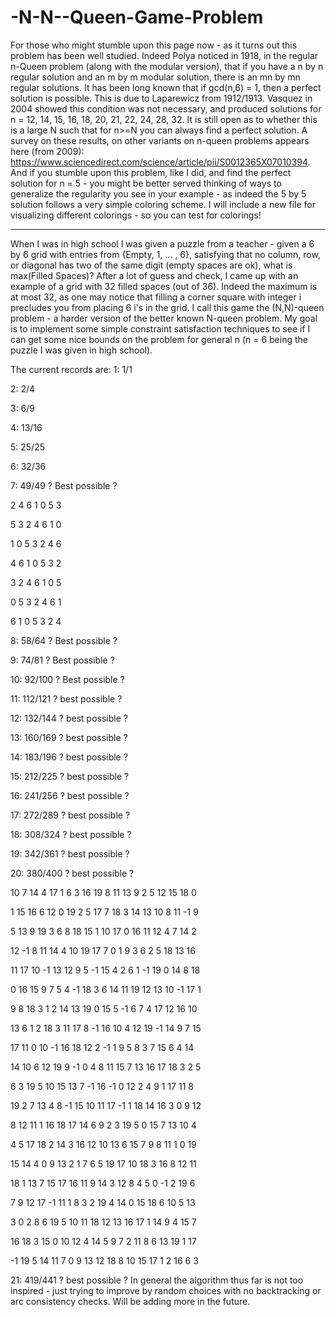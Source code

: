 # -N-N--Queen-Game-Problem

For those who might stumble upon this page now - as it turns out this problem has been well studied. Indeed Polya noticed in 1918, in the regular n-Queen problem (along with the modular version), that if you have a n by n regular solution and an m by m modular solution, there is an mn by mn regular solutions. It has been long known that if gcd(n,6) = 1, then a perfect solution is possible. This is due to Laparewicz from 1912/1913. Vasquez in 2004 showed this condition was not necessary, and produced solutions for n =  12, 14, 15, 16, 18, 20, 21, 22, 24, 28, 32. It is still open as to whether this is a large N such that for n>=N you can always find a perfect solution. A survey on these results, on other variants on n-queen problems appears here (from 2009): https://www.sciencedirect.com/science/article/pii/S0012365X07010394. And if you stumble upon this problem, like I did, and find the perfect solution for n = 5 - you might be better served thinking of ways to generalize the regularity you see in your example - as indeed the 5 by 5 solution follows a very simple coloring scheme. I will include a new file for visualizing different colorings - so you can test for colorings!

-------------------------------------
When I was in high school I was given a puzzle from a teacher - given a 6 by 6 grid with entries from {Empty, 1, ... , 6}, satisfying that no column, row, or diagonal has two of the same digit (empty spaces are ok), what is max(Filled Spaces)? After a lot of guess and check, I came up with an example of a grid with 32 filled spaces (out of 36). Indeed the maximum is at most 32, as one may notice that filling a corner square with integer i precludes you from placing 6 i's in the grid. I call this game the (N,N)-queen problem - a harder version of the better known N-queen problem. My goal is to implement some simple constraint satisfaction techniques to see if I can get some nice bounds on the problem for general n (n = 6 being the puzzle I was given in high school).

The current records are:
1: 1/1

2: 2/4

3: 6/9

4: 13/16

5: 25/25

6: 32/36

7: 49/49 ? Best possible ?

  2  4  6  1  0  5  3 

 5  3  2  4  6  1  0 

 1  0  5  3  2  4  6 

 4  6  1  0  5  3  2 

 3  2  4  6  1  0  5 

 0  5  3  2  4  6  1 

 6  1  0  5  3  2  4 

8: 58/64 ? Best possible ?

9: 74/81 ? Best possible ?

10: 92/100 ? Best possible ?

11: 112/121 ? best possible ?

12: 132/144 ? best possible ? 

13: 160/169 ? best possible ?

14: 183/196 ? best possible ? 

15: 212/225 ? best possible ?

16: 241/256 ? best possible ?

17: 272/289 ? best possible ?

18: 308/324 ? best possible ?

19: 342/361 ? best possible ?

20: 380/400 ? best possible ?

 10  7  14  4  17  1  6  3  16  19  8  11  13  9  2  5  12  15  18  0 

 1  15  16  6  12  0  19  2  5  17  7  18  3  14  13  10  8  11  -1  9 

 5  13  9  19  3  6  8  18  15  1  10  17  0  16  11  12  4  7  14  2 

 12  -1  8  11  14  4  10  19  17  7  0  1  9  3  6  2  5  18  13  16 

 11  17  10  -1  13  12  9  5  -1  15  4  2  6  1  -1  19  0  14  8  18 

 0  16  15  9  7  5  4  -1  18  3  6  14  11  19  12  13  10  -1  17  1 

 9  8  18  3  1  2  14  13  19  0  15  5  -1  6  7  4  17  12  16  10 

 13  6  1  2  18  3  11  17  8  -1  16  10  4  12  19  -1  14  9  7  15 

 17  11  0  10  -1  16  18  12  2  -1  1  9  5  8  3  7  15  6  4  14 

 14  10  6  12  19  9  -1  0  4  8  11  15  7  13  16  17  18  3  2  5 

 6  3  19  5  10  15  13  7  -1  16  -1  0  12  2  4  9  1  17  11  8 

 19  2  7  13  4  8  -1  15  10  11  17  -1  1  18  14  16  3  0  9  12 

 8  12  11  1  16  18  17  14  6  9  2  3  19  5  0  15  7  13  10  4 

 4  5  17  18  2  14  3  16  12  10  13  6  15  7  9  8  11  1  0  19 

 15  14  4  0  9  13  2  1  7  6  5  19  17  10  18  3  16  8  12  11 

 18  1  13  7  15  17  16  11  9  14  3  12  8  4  5  0  -1  2  19  6 

 7  9  12  17  -1  11  1  8  3  2  19  4  14  0  15  18  6  10  5  13 

 3  0  2  8  6  19  5  10  11  18  12  13  16  17  1  14  9  4  15  7 

 16  18  3  15  0  10  12  4  14  5  9  7  2  11  8  6  13  19  1  17 

 -1  19  5  14  11  7  0  9  13  12  18  8  10  15  17  1  2  16  6  3 

21: 419/441 ? best possible ?
In general the algorithm thus far is not too inspired - just trying to improve by random choices with no backtracking or arc consistency checks. Will be adding more in the future.
